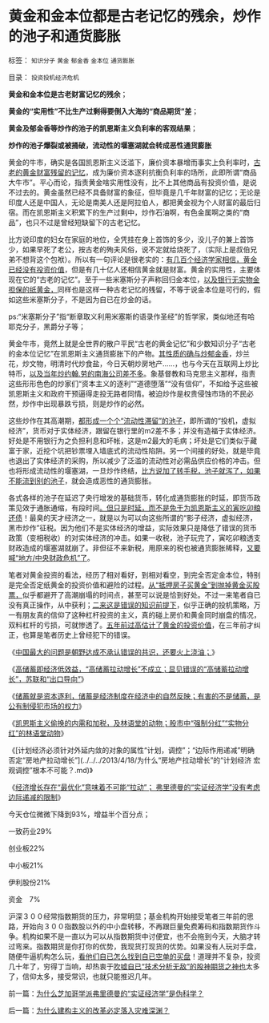 # 黄金和金本位都是古老记忆的残余，炒作的池子和通货膨胀

标签： `知识分子` `黄金` `郁金香` `金本位` `通货膨胀` 

目录： `投资投机经济危机`

**黄金和金本位是古老财富记忆的残余**；

**黄金的“实用性”不比生产过剩得要倒入大海的“商品期货”差**；

**黄金及郁金香等炒作的池子的凯恩斯主义负利率的客观结果**；

**炒作的池子爆裂或被捅破，流动性的堰塞湖就会转成恶性通货膨胀**



黄金的牛市，确实是各国凯恩斯主义泛滥下，廉价资本暴增而事实上负利率时，[古老的黄金财富残留的记忆](../../../2007/10/28/漫谈人民币升值贬值及黄金及刘军洛宋鸿兵阴谋论.md)，成为廉价资本逐利抗衡负利率的场所，此即所谓“商品大牛市”。平心而论，指责黄金啥实用性没有，比不上其他商品有投资价值，是说不过去的。黄金虽然已经不具备财富的象征，但毕竟是几千年财富的记忆；无论是印度人还是中国人，无论是南美人还是阿拉伯人，都把黄金视为个人财富的最后归宿。而在凯恩斯主义积累下的生产过剩中，炒作石油啊，有色金属啊之类的“商品”，也只不过是曾经短缺留下的古老记忆。

比方说印度的妇女在家庭的地位，全凭挂在身上首饰的多少，没儿子的兼上首饰少，如果早死了老公，按古老的殉夫风俗，说不定就给烧死了，（实际上是叔伯兄弟不想背这个包袱）。所以有一句评论是很老实的：[有几百个经济学家相信，黄金已经没有投资价值](../../../2011/11/30/平价购买力的黄金，外汇，汇率和通货膨胀.md)，但是有几十亿人还相信黄金就是财富。黄金的实用性，主要体现在它的“古老的记忆”。至于一些米塞斯分子声称回归金本位，[以及银行无实物金担保的纸黄金，](../../../2012/11/2/纸黄金提供了“金本位货币”和“私有化发行的货币”的范例.md)同样也是这样一种古老记忆的残留，不等于说金本位是可行的，假如这些米塞斯分子，不是因为自已在炒金的话。

ps:“米塞斯分子”指“断章取义利用米塞斯的语录作圣经”的哲学家，类似地还有哈耶克分子，黑爵分子等；

黄金牛市，竟然上就是全世界的散户平民“古老的黄金记忆”和少数知识分子“古老的金本位记忆”在凯恩斯主义通货膨胀下的产物。[其性质的确与炒郁金香](../../../2012/11/12/中世纪的理财观念，对荷兰“郁金香投机”的妖魔化.md)，炒兰花，炒文物，明清时代炒食盐，今日天朝炒房地产……，也与今天在互联网上炒比特币，[以及当年炒约翰.劳的南海公司差不多](../../../2012/11/14/政府能抵御约翰劳的诱惑吗？约翰劳不是骗子，也不是贪官.md)。象基督教和马克思主义那样，指责这些形形色色的炒家们“资本主义的逐利”“道德堕落”“没有信仰”，不如给予这些被凯恩斯主义和政府干预逼得走投无路者同情。被迫炒作是权贵侵蚀市场的不民必然，炒作中出现暴跌亏损，则是炒作的必然。

这些炒作在其高潮期，[都形成一个个“流动性滞留”的池子](../../../2012/1/10/打压投机是如何制造了大萧条？.md)，即所谓的“投机，虚拟经济”，货币对于实体经济，跟留在银行里的m2差不多；并没有造福于实体经济。好处是不用银行为之负担利息和坏帐，这是m2最大的毛病；坏处是它们类似于藏富于家，近挖个坑把钞票埋入墙底式的流动性陷阱。另一个间接的好处，就是毕竟也退出了实体经济的采购，所以减少了泛滥的流动性对必需品供应价格的冲击。但也将形成流动性的堰塞湖，一旦炒作终结，[比方说加了转手税，池子就泻了，如果不能流到别的池子](../../../2012/1/10/民间理财资本流动（储蓄资金&lt;&gt;股市投资&lt;&gt;实体经济投资）.md)，就会造成恶性的通货膨胀。

各式各样的池子在延迟了央行增发的基础货币，转化成通货膨胀的时延，即货币政策见效于通胀通缩，有段时间[。但只是时延，而不是免于为凯恩斯主义的寅吃卯粮还债](../../../2012/3/30/郭树清的误区；期货不是货币政策的对冲.md)！最臭的天才经济之一，就是以为可以向这些所谓的“影子经济，虚拟经济，黑市炒作”征税。因为他们不是实体经济的增益，实际效果只是降低了错误的货币政策（变相税收）的对实体经济的冲击。如果一收税，池子玩完了，寅吃卯粮透支财政造成的堰塞湖就崩了。非但征不来新税，用原来的税也被通货膨胀稀释，[又要喊“地方/中央财政危机”了](../../../2012/7/21/社会危机的损管和扩散的流程.md)。

笔者对黄金投资的看法，经历了相对看好，到相对看空，到完全否定金本位，特别是完全否定纸黄金的投资价值和避险的过程。[从“抵押房子买黄金”到抛掉黄金买股票，](../../../2007/10/27/黄金暴升，叹国人羞于理财的“美德”？.md)似乎都避开了高潮崩塌的时间点，甚至可以说是恰到好处。不过一来笔者自已没有真正操作，从中获利；[二来这是错误的知识前提下](../../../2008/12/10/为什么货币天生是黄金.md)，似乎正确的投机策略，万一有朋友真的信仰了这种杠杆投资的主义，真的碰上房价和黄金同时崩盘的情况，双料杠杆的亏损，可就惨透了。[五年前过高估计了黄金的投资价值](../../../2007/11/1/经济危机暴跌洪水下只有黄金是方舟.md)，在三年前才纠正，也算是笔者历史上曾经犯下的错误。

《[中国最大的问题是朝野达成不承认错误的共识，还要火上浇油；](../../../2013/4/15/朝野民粹倒行逆施的共识，火上浇油的灾难.md)》

《[高储蓄即经济低效益，“高储蓄拉动增长”不成立；显见错误的“高储蓄拉动增长”，苏联和“出口导向”](../../../2013/4/17/显见错误的“高储蓄拉动增长”，苏联和“出口导向”；.md)》

《[储蓄就是资本逐利，储蓄是经济制度在经济中的自然反映；有害的不是储蓄，是公有制侵犯市场的权力](../../../2013/4/17/“储蓄”就是“资本逐利”,及“储蓄是否有利增长，还是有害”的哲学命题.md)》

《[凯恩斯主义偷换的内需和加税，及林语堂的动物；股市中“强制分红”“实物分红”的林语堂动物](../../../2013/4/17/凯恩斯主义偷换的内需，强制分红的愚暴贱民.md)》

《[计划经济必须针对外延内敛的对象的属性“计划，调控”；“边际作用递减”明确否定“房地产拉动增长”](../../../2013/4/18/为什么“房地产拉动增长”的“计划经济 宏观调控”根本不可能？.md)》

《[经济增长存在“最优化”意味着不可能“拉动”； 弗里德曼的“实证经济学”没有考虑边际递减的限制](../../../2013/4/18/为什么芝加哥学派弗里德曼的“实证经济学”是伪科学？.md)》

今天仓位微微下降到93%，增益半个百分点；

一致药业29%

创业板22%

中小板21%

伊利股份21%

资金　7%



沪深３００经常指数期货的压力，非常明显；基金机构开始接受笔者三年前的思路，开始向３００指数股以外的中小盘转移，不再跟巨量免费筹码和指数期货作斗争。机构如果不是一直以为可以从指数期货中讨便宜，也不会拖到今天，大脑才转过弯来。指数期货是你打你的优势，我现货打现货的优势。如果没有人玩对手盘，随便牛逼机构怎么玩，[看他们自已怎么找到自已空单的买盘](../../../2010/5/26/指数期货的交换同样创造价值.md)！道理并不复杂，投资几十年了，穷得丁当响，却热衷于[吹嘘自已“技术分析无敌”的股神期货之神也](../../../2012/12/4/迷信技术分析的股民，类似于宗教迷信的自我麻痹.md)太多了，信仰太多，接受常识，也就只能推迟几年。

前一篇：[为什么芝加哥学派弗里德曼的“实证经济学”是伪科学？](../../../2013/4/18/为什么芝加哥学派弗里德曼的“实证经济学”是伪科学？.md)

后一篇：[为什么建构主义的改革必定落入灾难深渊？](../../../2013/4/19/为什么建构主义的改革必定落入灾难深渊？.md)